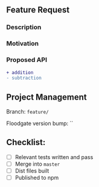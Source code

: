 ## Feature Request

<!-- Describe the new feature -->
### Description

<!-- Why should this new feature be added -->
### Motivation

<!-- Detail the proposed API change(s) -->
### Proposed API

```diff
+ addition
- subtraction
```

## Project Management 

<!-- Branch on which the feature is being developed
	- Add camelCased feature name after the '/'
	- Keep it simple, yet descriptive
	- Please only use letters
-->
Branch: `feature/`
<!-- Version that Floodgate is to be bumped to
	- Follows SemVer (https://semver.org/)
	- Patch x.x.0: backwards-compatible bug fixes
	- Minor x.0.x: backwards-compatible functionality updates
	- Major 0.x.x: breaking API changes
-->
Floodgate version bump: ``
<!-- Version of React needed for feature
	- Only if using feature from newer React version
	- Add caret (^) before React version
	- Remove space below to close this comment, remove closing comment
		after text
-- >
React version bump: `^` -->

<!-- 
	Things to do before the feature PR can be merged
	- Be descriptive
	- Include low-level code additions/removals
	- Include testing steps and types
	- Any new checklist items should come *before* the following list
-->
## Checklist:
- [ ] Relevant tests written and pass
- [ ] Merge into `master`
- [ ] Dist files built
- [ ] Published to npm